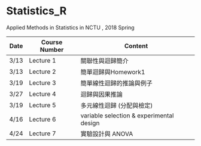# Statistics_R
Applied Methods in Statistics in NCTU , 2018 Spring

|Date|Course Number|Content
|---|---|---
|3/13|Lecture 1| 關聯性與迴歸簡介
|3/13|Lecture 2| 簡單迴歸與Homework1
|3/19|Lecture 3| 簡單線性迴歸的推論與例子
|3/27|Lecture 4| 迴歸與因果推論
|3/19|Lecture 5| 多元線性迴歸 (分配與檢定)
|4/16|Lecture 6| variable selection & experimental design
|4/24|Lecture 7| 實驗設計與 ANOVA

